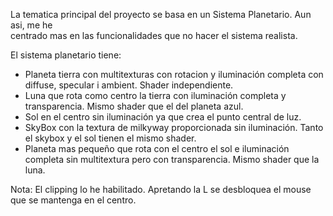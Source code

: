 La tematica principal del proyecto se basa en un Sistema Planetario. Aun asi, me he  
centrado mas en las funcionalidades que no hacer el sistema realista. 

El sistema planetario tiene:
- Planeta tierra con multitexturas con rotacion y iluminación completa con diffuse, specular i ambient. Shader independiente.
- Luna que rota como centro la tierra con iluminación completa y transparencia. Mismo shader que el del planeta azul. 
- Sol en el centro sin iluminación ya que crea el punto central de luz.
- SkyBox con la textura de milkyway proporcionada sin iluminación. Tanto el skybox y el sol tienen el mismo shader.
- Planeta mas pequeño que rota con el centro el sol e iluminación completa sin multitextura pero con transparencia. 
Mismo shader que la luna.

Nota: El clipping lo he habilitado. Apretando la L se desbloquea el mouse que se mantenga en el centro.

